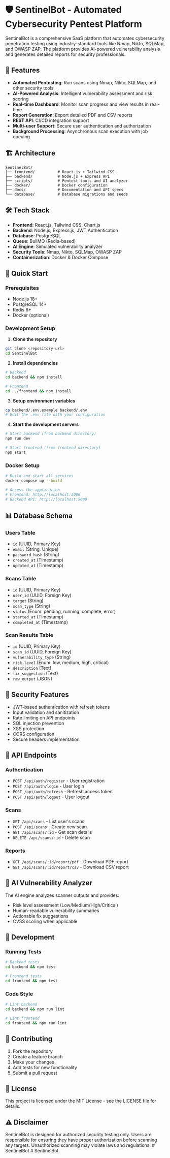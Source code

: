# 🛡️ SentinelBot - Automated Cybersecurity Pentest Platform

SentinelBot is a comprehensive SaaS platform that automates cybersecurity penetration testing using industry-standard tools like Nmap, Nikto, SQLMap, and OWASP ZAP. The platform provides AI-powered vulnerability analysis and generates detailed reports for security professionals.

## 🚀 Features

- **Automated Pentesting**: Run scans using Nmap, Nikto, SQLMap, and other security tools
- **AI-Powered Analysis**: Intelligent vulnerability assessment and risk scoring
- **Real-time Dashboard**: Monitor scan progress and view results in real-time
- **Report Generation**: Export detailed PDF and CSV reports
- **REST API**: CI/CD integration support
- **Multi-user Support**: Secure user authentication and authorization
- **Background Processing**: Asynchronous scan execution with job queuing

## 🏗️ Architecture

```
SentinelBot/
├── frontend/          # React.js + Tailwind CSS
├── backend/           # Node.js + Express API
├── scripts/           # Pentest tools and AI analyzer
├── docker/            # Docker configuration
├── docs/              # Documentation and API specs
└── database/          # Database migrations and seeds
```

## 🛠️ Tech Stack

- **Frontend**: React.js, Tailwind CSS, Chart.js
- **Backend**: Node.js, Express.js, JWT Authentication
- **Database**: PostgreSQL
- **Queue**: BullMQ (Redis-based)
- **AI Engine**: Simulated vulnerability analyzer
- **Security Tools**: Nmap, Nikto, SQLMap, OWASP ZAP
- **Containerization**: Docker & Docker Compose

## 🚀 Quick Start

### Prerequisites
- Node.js 18+
- PostgreSQL 14+
- Redis 6+
- Docker (optional)

### Development Setup

1. **Clone the repository**
```bash
git clone <repository-url>
cd SentinelBot
```

2. **Install dependencies**
```bash
# Backend
cd backend && npm install

# Frontend
cd ../frontend && npm install
```

3. **Setup environment variables**
```bash
cp backend/.env.example backend/.env
# Edit the .env file with your configuration
```

4. **Start the development servers**
```bash
# Start backend (from backend directory)
npm run dev

# Start frontend (from frontend directory)
npm start
```

### Docker Setup

```bash
# Build and start all services
docker-compose up --build

# Access the application
# Frontend: http://localhost:3000
# Backend API: http://localhost:5000
```

## 📊 Database Schema

### Users Table
- `id` (UUID, Primary Key)
- `email` (String, Unique)
- `password_hash` (String)
- `created_at` (Timestamp)
- `updated_at` (Timestamp)

### Scans Table
- `id` (UUID, Primary Key)
- `user_id` (UUID, Foreign Key)
- `target` (String)
- `scan_type` (String)
- `status` (Enum: pending, running, complete, error)
- `started_at` (Timestamp)
- `completed_at` (Timestamp)

### Scan Results Table
- `id` (UUID, Primary Key)
- `scan_id` (UUID, Foreign Key)
- `vulnerability_type` (String)
- `risk_level` (Enum: low, medium, high, critical)
- `description` (Text)
- `fix_suggestion` (Text)
- `raw_output` (JSON)

## 🔐 Security Features

- JWT-based authentication with refresh tokens
- Input validation and sanitization
- Rate limiting on API endpoints
- SQL injection prevention
- XSS protection
- CORS configuration
- Secure headers implementation

## 📡 API Endpoints

### Authentication
- `POST /api/auth/register` - User registration
- `POST /api/auth/login` - User login
- `POST /api/auth/refresh` - Refresh access token
- `POST /api/auth/logout` - User logout

### Scans
- `GET /api/scans` - List user's scans
- `POST /api/scans` - Create new scan
- `GET /api/scans/:id` - Get scan details
- `DELETE /api/scans/:id` - Delete scan

### Reports
- `GET /api/scans/:id/report/pdf` - Download PDF report
- `GET /api/scans/:id/report/csv` - Download CSV report

## 🤖 AI Vulnerability Analyzer

The AI engine analyzes scanner outputs and provides:
- Risk level assessment (Low/Medium/High/Critical)
- Human-readable vulnerability summaries
- Actionable fix suggestions
- CVSS scoring when applicable

## 🔧 Development

### Running Tests
```bash
# Backend tests
cd backend && npm test

# Frontend tests
cd frontend && npm test
```

### Code Style
```bash
# Lint backend
cd backend && npm run lint

# Lint frontend
cd frontend && npm run lint
```

## 📝 Contributing

1. Fork the repository
2. Create a feature branch
3. Make your changes
4. Add tests for new functionality
5. Submit a pull request

## 📄 License

This project is licensed under the MIT License - see the LICENSE file for details.

## ⚠️ Disclaimer

SentinelBot is designed for authorized security testing only. Users are responsible for ensuring they have proper authorization before scanning any targets. Unauthorized scanning may violate laws and regulations.
#   S e n t i n e l B o t  
 #   S e n t i n e l B o t  
 